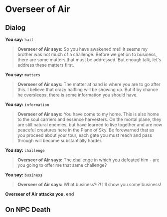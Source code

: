 # Overseer of Air
## Dialog

**You say:** `hail`



>**Overseer of Air says:** So you have awakened me!! It seems my brother was not much of a challenge. Before we get on to business, there are some matters that must be addressed. But enough talk, let's address these matters first.

**You say:** `matters`



>**Overseer of Air says:** The matter at hand is where you are to go after this. I believe that crazy halfling will be showing up. But if by chance he oversleeps, there is some information you should have.

**You say:** `information`



>**Overseer of Air says:** You have come to my home. This is also home to the soul carriers and essence harvesters. On the mortal plane, they are still natural enemies, but have learned to live together and are now peaceful creatures here in the Plane of Sky. Be forewarned that as you proceed about your tour, each gate you must reach and pass through will become substantially harder.

**You say:** `challenge`



>**Overseer of Air says:** The challenge in which you defeated him - are you going to offer me that same challenge?

**You say:** `business`



>**Overseer of Air says:** What business?!?!  I'll show you some business!


**Overseer of Air attacks you.**
end

## On NPC Death






